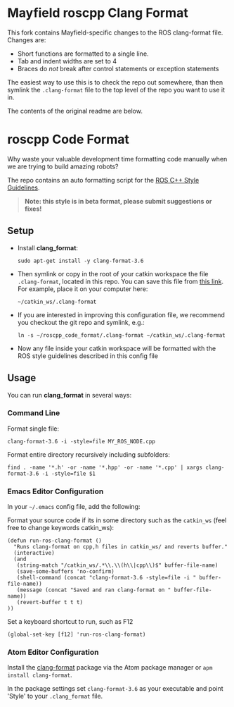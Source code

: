 # Mayfield roscpp Clang Format

This fork contains Mayfield-specific changes to the ROS clang-format file. Changes are:

 * Short functions are formatted to a single line.
 * Tab and indent widths are set to 4
 * Braces do *not* break after control statements or exception statements

The easiest way to use this is to check the repo out somewhere, than then symlink the ``.clang-format`` file to the top level of the repo you want to use it in.

The contents of the original readme are below.

# roscpp Code Format
Why waste your valuable development time formatting code manually when we are trying to build amazing robots?

The repo contains an auto formatting script for the [ROS C++ Style Guidelines](http://wiki.ros.org/CppStyleGuide).

> **Note: this style is in beta format, please submit suggestions or fixes!**

## Setup

 * Install **clang_format**:

   ``sudo apt-get install -y clang-format-3.6``

 * Then symlink or copy in the root of your catkin workspace the file ``.clang-format``, located in this repo. You can save this file from [this link](https://raw.githubusercontent.com/davetcoleman/roscpp_code_format/master/.clang-format). For example, place it on your computer here:

   ``~/catkin_ws/.clang-format``

 * If you are interested in improving this configuration file, we recommend you checkout the git repo and symlink, e.g.:

   ``ln -s ~/roscpp_code_format/.clang-format ~/catkin_ws/.clang-format``

 * Now any file inside your catkin workspace will be formatted with the ROS style guidelines described in this config file

## Usage

You can run **clang_format** in several ways:

### Command Line

Format single file:

    clang-format-3.6 -i -style=file MY_ROS_NODE.cpp

Format entire directory recursively including subfolders:

    find . -name '*.h' -or -name '*.hpp' -or -name '*.cpp' | xargs clang-format-3.6 -i -style=file $1

### Emacs Editor Configuration

In your ``~/.emacs`` config file, add the following:

Format your source code if its in some directory such as the ``catkin_ws`` (feel free to change keywords catkin_ws):

```
(defun run-ros-clang-format ()
  "Runs clang-format on cpp,h files in catkin_ws/ and reverts buffer."
  (interactive)
  (and
   (string-match "/catkin_ws/.*\\.\\(h\\|cpp\\)$" buffer-file-name)
   (save-some-buffers 'no-confirm)
   (shell-command (concat "clang-format-3.6 -style=file -i " buffer-file-name))
   (message (concat "Saved and ran clang-format on " buffer-file-name))
   (revert-buffer t t t)
))
```

Set a keyboard shortcut to run, such as F12

    (global-set-key [f12] 'run-ros-clang-format)

### Atom Editor Configuration

Install the [clang-format](https://atom.io/packages/clang-format) package via the Atom package manager or ``apm install clang-format``.

In the package settings set ``clang-format-3.6`` as your executable and point 'Style' to your ``.clang_format`` file.
